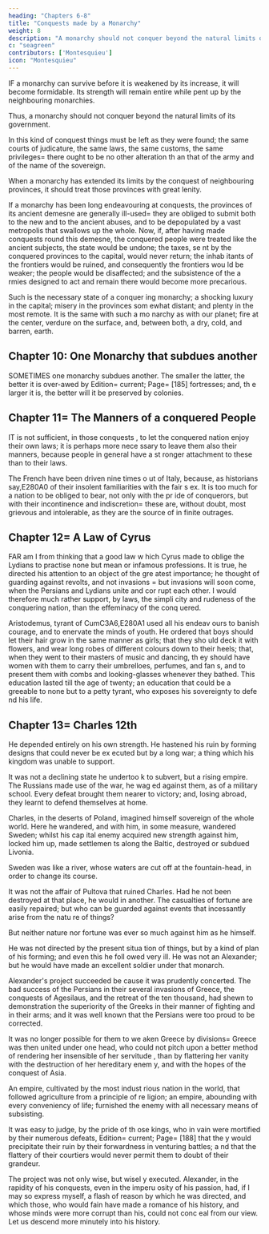 ```yaml
---
heading: "Chapters 6-8"
title: "Conquests made by a Monarchy"
weight: 8
description: "A monarchy should not conquer beyond the natural limits of its government"
c: "seagreen"
contributors: ['Montesquieu']
icon: "Montesquieu"
---
```






IF a monarchy can survive before it is weakened by its increase, it will become formidable. Its strength will remain entire while pent up by the neighbouring monarchies.

Thus, a monarchy should not conquer beyond the natural limits of its government. <!-- So soon as it has passed  these limits it is prudence to stop. -->

In this kind of conquest things must be  left as they were found; the same courts of judicature, the same laws, the  same customs, the same privileges= there ought to be no other alteration th an that of the army and of the name of the sovereign.

When a monarchy has extended its limits  by the conquest of neighbouring provinces, it should treat those provinces  with great lenity.

If a monarchy has been long endeavouring at conquests, the provinces of its ancient demesne are generally ill-used= they are obliged to submit both to the new and to the ancient abuses, and  to be depopulated by a vast metropolis that swallows up the whole. Now, if, after having made conquests round this demesne, the conquered people were  treated like the ancient subjects, the state would be undone; the taxes, se nt by the conquered provinces to the capital, would never return; the inhab itants of the frontiers would be ruined, and consequently the frontiers wou ld be weaker; the people would be disaffected; and the subsistence of the a rmies designed to act and remain there would become more precarious.

Such is the necessary state of a conquer ing monarchy; a shocking luxury in the capital; misery in the provinces som ewhat distant; and plenty in the most remote. It is the same with such a mo narchy as with our planet; fire at the center, verdure on the surface, and, between both, a dry, cold, and barren, earth.



## Chapter 10: One Monarchy that subdues another

SOMETIMES one monarchy subdues another.  The smaller the latter, the better it is over-awed by Edition= current; Page= [185] fortresses; and, th e larger it is, the better will it be preserved by colonies.


## Chapter 11= The Manners of a conquered People

IT is not sufficient, in those conquests , to let the conquered nation enjoy their own laws; it is perhaps more nece ssary to leave them also their manners, because people in general have a st ronger attachment to these than to their laws.

The French have been driven nine times o ut of Italy, because, as historians say,E280A0 of their insolent familiarities with the fair s ex. It is too much for a nation to be obliged to bear, not only with the pr ide of conquerors, but with their incontinence and indiscretion= these are, without doubt, most grievous and intolerable, as they are the source of in finite outrages.



## Chapter 12= A Law of Cyrus

FAR am I from thinking that a good law w hich Cyrus made to oblige the Lydians to practise none but mean or infamous professions. It is true, he directed his attention to an object of the gre atest importance; he thought of guarding against revolts, and not invasions = but invasions will soon come, when the Persians and Lydians unite and cor rupt each other. I would therefore much rather support, by laws, the simpli city and rudeness of the conquering nation, than the effeminacy of the conq uered.


Aristodemus, tyrant of CumC3A6,E280A1 used all his endeav ours to banish courage, and to enervate the minds of youth. He ordered that boys should let their hair grow in the same manner as girls; that they sho uld deck it with flowers, and wear long robes of different colours down to  their heels; that, when they went to their masters of music and dancing, th ey should have women with them to carry their umbrelloes, perfumes, and fan s, and to present them with combs and looking-glasses whenever they bathed. This education lasted till the age of twenty; an education that could be a greeable to none but to a petty tyrant, who exposes his sovereignty to defe nd his life.



## Chapter 13= Charles 12th

He depended entirely on his own strength. He hastened his ruin by forming designs that could never be ex ecuted but by a long war; a thing which his kingdom was unable to support.

It was not a declining state he undertoo k to subvert, but a rising empire. The Russians made use of the war, he wag ed against them, as of a military school. Every defeat brought them nearer  to victory; and, losing abroad, they learnt to defend themselves at home.

Charles, in  the deserts of Poland, imagined himself sovereign of the whole world. Here  he wandered, and with him, in some measure, wandered Sweden; whilst his cap ital enemy acquired new strength against him, locked him up, made settlemen ts along the Baltic, destroyed or subdued Livonia.

Sweden was like a river, whose waters are cut off at the fountain-head, in order to change its course.

It was not the affair of Pultova that ruined Charles. Had he not been destroyed at that place, he would in another. The casualties of fortune are easily repaired; but who can be guarded against events that incessantly arise from the natu re of things?

But neither nature nor fortune was ever  so much against him as he himself.

He was not directed by the present situa tion of things, but by a kind of plan of his forming; and even this he foll owed very ill. He was not an Alexander; but he would have made an excellent soldier under that monarch.

Alexander's project succeeded be cause it was prudently concerted. The bad success of the Persians in their  several invasions of Greece, the conquests of Agesilaus, and the retreat of the ten thousand, had shewn to demonstration the superiority of the Greeks in their manner of fighting and in their arms; and it was well known that  the Persians were too proud to be corrected.

It was no longer possible for them to we aken Greece by divisions= Greece was then united under one head, who could  not pitch upon a better method of rendering her insensible of her servitude , than by flattering her vanity with the destruction of her hereditary enem y, and with the hopes of the conquest of Asia.

An empire, cultivated by the most indust rious nation in the world, that followed agriculture from a principle of re ligion; an empire, abounding with every conveniency of life; furnished the  enemy with all necessary means of subsisting.

It was easy to judge, by the pride of th ose kings, who in vain were mortified by their numerous defeats, Edition= current; Page= [188] that the y would precipitate their ruin by their forwardness in venturing battles; a nd that the flattery of their courtiers would never permit them to doubt of their grandeur.

The project was not only wise, but wisel y executed. Alexander, in the rapidity of his conquests, even in the imperu osity of his passion, had, if I may so express myself, a flash of reason by which he was directed, and which those, who would fain have made a romance of his history, and whose minds were more corrupt than his, could not conc eal from our view. Let us descend more minutely into his history.
